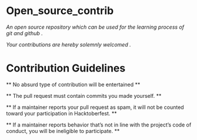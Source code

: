 # Open_source_contrib
*An open source repository which can be used for the learning process of git and github .*

*Your contributions are hereby solemnly welcomed .*

# Contribution Guidelines

** No absurd type of contribution will be entertained **

** The pull request must contain commits you made yourself. **

** If a maintainer reports your pull request as spam, it will not be counted toward your participation in Hacktoberfest. **

** If a maintainer reports behavior that’s not in line with the project’s code of conduct, you will be ineligible to participate. **
